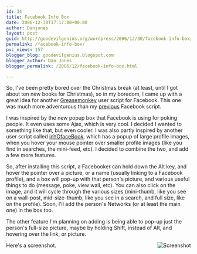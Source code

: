 ```yaml
---
id: 34
title: Facebook Info Box
date: 2006-12-30T17:17:00+00:00
author: Danjones
layout: post
guid: http://goodevilgenius.org/wordpress/2006/12/30/facebook-info-box/
permalink: /facebook-info-box/
pvc_views: 157
blogger_blog: goodevilgenius.blogspot.com
blogger_author: Dan Jones
blogger_permalink: /2006/12/facebook-info-box.html

---
```

So, I've been pretty bored over the Christmas break (at least, until I got about ten new books for Christmas), so in my boredom, I came up with a great idea for another [Greasemonkey](http://greasemonkey.mozdev.org) user script for Facebook. This one was much more adventurous than my [previous](http://goodevilgenius.blogspot.com/2006/11/facebook-script.html) Facebook script.

I was inspired by the new popup box that Facebook is using for poking people. It even uses some Ajax, which is very cool. I decided I wanted to something like that, but even cooler. I was also partly inspired by another user script called [inYOfaceBook](http://userscripts.org/scripts/show/4243), which has a popup of large profile images, when you hover your mouse pointer over smaller profile images (like you find in searches, the mini-feed, etc). I decided to combine the two, and add a few more features.

So, after installing this script, a Facebooker can hold down the Alt key, and hover the pointer over a picture, or a name (usually linking to a Facebook profile), and a box will pop-up with that person's picture, and various useful things to do (message, poke, view wall, etc). You can also click on the image, and it will cycle through the various sizes (mini-thumb, like you see on a wall-post, mid-size-thumb, like you see in a search, and full size, like on the profile). Soon, I'll add the person's Networks (or at least the main one) in the box too.

The other feature I'm planning on adding is being able to pop-up just the person's full-size picture, maybe by holding Shift, instead of Alt, and hovering over the link, or picture.

Here's a screenshot. <img src="http://good.evil.genius.googlepages.com/Screenshot-infoBox.png" alt="Screenshot" align="right" />
